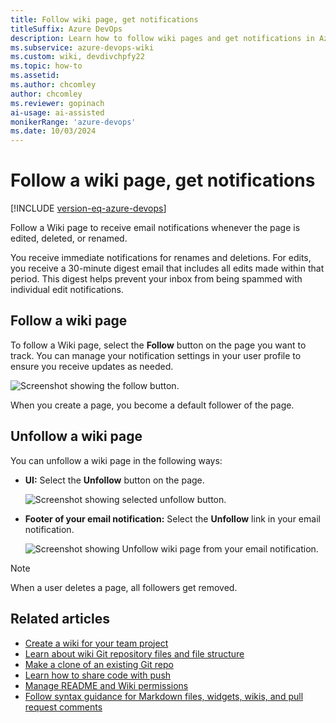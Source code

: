 ```yaml
---
title: Follow wiki page, get notifications 
titleSuffix: Azure DevOps 
description: Learn how to follow wiki pages and get notifications in Azure DevOps. 
ms.subservice: azure-devops-wiki
ms.custom: wiki, devdivchpfy22
ms.topic: how-to
ms.assetid:
ms.author: chcomley
author: chcomley
ms.reviewer: gopinach
ai-usage: ai-assisted
monikerRange: 'azure-devops'
ms.date: 10/03/2024 
---
```


# Follow a wiki page, get notifications

[!INCLUDE [version-eq-azure-devops](../../includes/version-eq-azure-devops.md)]

Follow a Wiki page to receive email notifications whenever the page is edited, deleted, or renamed.

You receive immediate notifications for renames and deletions. For edits, you receive a 30-minute digest email that includes all edits made within that period. This digest helps prevent your inbox from being spammed with individual edit notifications.

## Follow a wiki page

To follow a Wiki page, select the **Follow** button on the page you want to track. You can manage your notification settings in your user profile to ensure you receive updates as needed.

   ![Screenshot showing the follow button.](media/wiki/follow-wiki-page.png)

When you create a page, you become a default follower of the page. 

## Unfollow a wiki page

You can unfollow a wiki page in the following ways:

- **UI:** Select the **Unfollow** button on the page.

  ![Screenshot showing selected unfollow button.](media/wiki/unfollow-button.png)

- **Footer of your email notification:** Select the **Unfollow** link in your email notification.

  ![Screenshot showing Unfollow wiki page from your email notification.](media/wiki/unfollow-wiki-page.png)

> [!NOTE]
> When a user deletes a page, all followers get removed.

## Related articles

- [Create a wiki for your team project](wiki-create-repo.md)
- [Learn about wiki Git repository files and file structure](wiki-file-structure.md)
- [Make a clone of an existing Git repo](../../repos/git/clone.md)
- [Learn how to share code with push](../../repos/git/pushing.md)
- [Manage README and Wiki permissions](manage-readme-wiki-permissions.md)
- [Follow syntax guidance for Markdown files, widgets, wikis, and pull request comments](./markdown-guidance.md)
